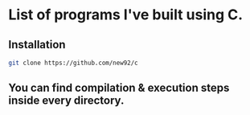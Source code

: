 # List of programs I've built using C.

## Installation

```bash
git clone https://github.com/new92/c
```


## You can find compilation & execution steps inside every directory.
